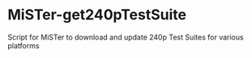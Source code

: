 # MiSTer-get240pTestSuite
Script for MiSTer to download and update 240p Test Suites for various platforms
